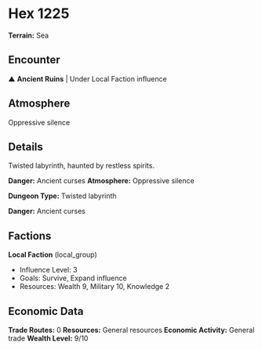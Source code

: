 # Hex 1225

**Terrain:** Sea

## Encounter
▲ **Ancient Ruins** | Under Local Faction influence

## Atmosphere
Oppressive silence

## Details
Twisted labyrinth, haunted by restless spirits.

**Danger:** Ancient curses
**Atmosphere:** Oppressive silence



**Dungeon Type:** Twisted labyrinth

**Danger:** Ancient curses

## Factions
**Local Faction** (local_group)
- Influence Level: 3
- Goals: Survive, Expand influence
- Resources: Wealth 9, Military 10, Knowledge 2

## Economic Data
**Trade Routes:** 0
**Resources:** General resources
**Economic Activity:** General trade
**Wealth Level:** 9/10
